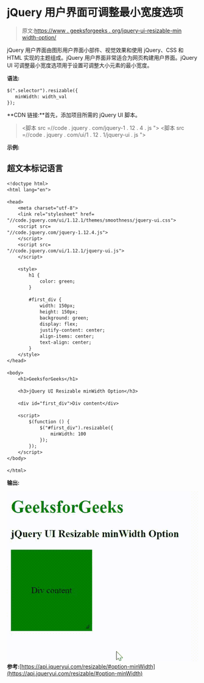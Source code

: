 # jQuery 用户界面可调整最小宽度选项

> 原文:[https://www . geeksforgeeks . org/jquery-ui-resizable-min width-option/](https://www.geeksforgeeks.org/jquery-ui-resizable-minwidth-option/)

jQuery 用户界面由图形用户界面小部件、视觉效果和使用 jQuery、CSS 和 HTML 实现的主题组成。jQuery 用户界面非常适合为网页构建用户界面。jQuery UI 可调整最小宽度选项用于设置可调整大小元素的最小宽度。

**语法:**

```
$(".selector").resizable({
   minWidth: width_val
});
```

**CDN 链接:**首先，添加项目所需的 jQuery UI 脚本。

> <link rel="”stylesheet”" href="”//code.jquery.com/ui/1.12.1/themes/smoothness/jquery-ui.css”">
> <脚本 src =//code . jquery . com/jquery-1 . 12 . 4 . js "></脚本>
> <脚本 src =//code . jquery . com/ui/1 . 12 . 1/jquery-ui . js "></脚本>

**示例:**

## 超文本标记语言

```
<!doctype html>
<html lang="en">

<head>
    <meta charset="utf-8">
    <link rel="stylesheet" href=
"//code.jquery.com/ui/1.12.1/themes/smoothness/jquery-ui.css">
    <script src=
"//code.jquery.com/jquery-1.12.4.js">
    </script>
    <script src=
"//code.jquery.com/ui/1.12.1/jquery-ui.js">
    </script>

    <style>
        h1 {
            color: green;
        }

        #first_div {
            width: 150px;
            height: 150px;
            background: green;
            display: flex;
            justify-content: center;
            align-items: center;
            text-align: center;
        }
    </style>
</head>

<body>
    <h1>GeeksforGeeks</h1>

    <h3>jQuery UI Resizable minWidth Option</h3>

    <div id="first_div">Div content</div>

    <script>
        $(function () {
            $("#first_div").resizable({
                minWidth: 100
            });
        });
    </script>
</body>

</html>
```

**输出:**

![](img/3c83951f8e8017d6b3370b6e2d43550f.png)
**参考:**[https://api.jqueryui.com/resizable/#option-minWidth](https://api.jqueryui.com/resizable/#option-minWidth)
